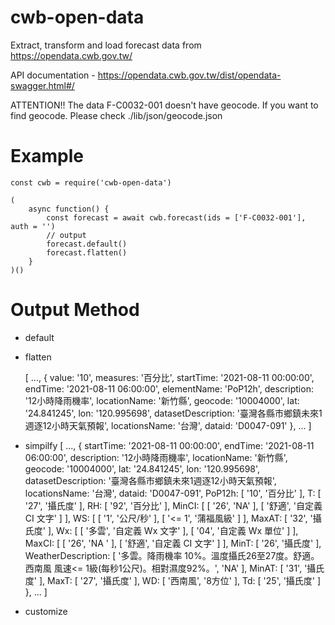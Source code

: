 # cwb-open-data

Extract, transform and load forecast data from https://opendata.cwb.gov.tw/

API documentation - https://opendata.cwb.gov.tw/dist/opendata-swagger.html#/

ATTENTION!! The data F-C0032-001 doesn't have geocode. If you want to find geocode. Please check ./lib/json/geocode.json

# Example

    const cwb = require('cwb-open-data')

    (
        async function() {
            const forecast = await cwb.forecast(ids = ['F-C0032-001'], auth = '')
            // output
            forecast.default()
            forecast.flatten()
        }
    )()

# Output Method

* default

* flatten

    [
        ...,
        {
            value: '10',
            measures: '百分比',
            startTime: '2021-08-11 00:00:00',
            endTime: '2021-08-11 06:00:00',
            elementName: 'PoP12h',
            description: '12小時降雨機率',
            locationName: '新竹縣',
            geocode: '10004000',
            lat: '24.841245',
            lon: '120.995698',
            datasetDescription: '臺灣各縣市鄉鎮未來1週逐12小時天氣預報',
            locationsName: '台灣',
            dataid: 'D0047-091'
        },
        ...
    ]

* simpilfy
    [
        ...,
        {
            startTime: '2021-08-11 00:00:00',
            endTime: '2021-08-11 06:00:00',
            description: '12小時降雨機率',
            locationName: '新竹縣',
            geocode: '10004000',
            lat: '24.841245',
            lon: '120.995698',
            datasetDescription: '臺灣各縣市鄉鎮未來1週逐12小時天氣預報',
            locationsName: '台灣',
            dataid: 'D0047-091',
            PoP12h: [ '10', '百分比' ],
            T: [ '27', '攝氏度' ],
            RH: [ '92', '百分比' ],
            MinCI: [ [ '26', 'NA' ], [ '舒適', '自定義 CI 文字' ] ],
            WS: [ [ '1', '公尺/秒' ], [ '<= 1', '蒲福風級' ] ],
            MaxAT: [ '32', '攝氏度' ],
            Wx: [ [ '多雲', '自定義 Wx 文字' ], [ '04', '自定義 Wx 單位' ] ],
            MaxCI: [ [ '26', 'NA ' ], [ '舒適', '自定義 CI 文字' ] ],
            MinT: [ '26', '攝氏度' ],
            WeatherDescription: [ '多雲。降雨機率 10%。溫度攝氏26至27度。舒適。西南風 風速<= 1級(每秒1公尺)。相對濕度92%。', 'NA' ],
            MinAT: [ '31', '攝氏度' ],
            MaxT: [ '27', '攝氏度' ],
            WD: [ '西南風', '8方位' ],
            Td: [ '25', '攝氏度' ]
        },
        ...
    ]

* customize